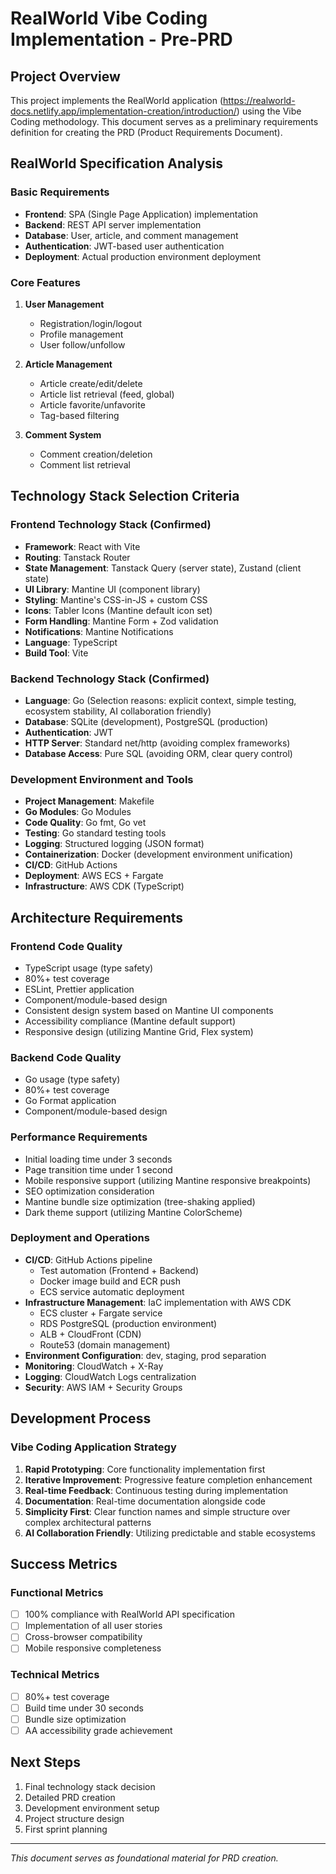 # RealWorld Vibe Coding Implementation - Pre-PRD

## Project Overview
This project implements the RealWorld application (https://realworld-docs.netlify.app/implementation-creation/introduction/) using the Vibe Coding methodology. This document serves as a preliminary requirements definition for creating the PRD (Product Requirements Document).

## RealWorld Specification Analysis

### Basic Requirements
- **Frontend**: SPA (Single Page Application) implementation
- **Backend**: REST API server implementation
- **Database**: User, article, and comment management
- **Authentication**: JWT-based user authentication
- **Deployment**: Actual production environment deployment

### Core Features
1. **User Management**
   - Registration/login/logout
   - Profile management
   - User follow/unfollow

2. **Article Management**
   - Article create/edit/delete
   - Article list retrieval (feed, global)
   - Article favorite/unfavorite
   - Tag-based filtering

3. **Comment System**
   - Comment creation/deletion
   - Comment list retrieval

## Technology Stack Selection Criteria

### Frontend Technology Stack (Confirmed)
- **Framework**: React with Vite
- **Routing**: Tanstack Router  
- **State Management**: Tanstack Query (server state), Zustand (client state)
- **UI Library**: Mantine UI (component library)
- **Styling**: Mantine's CSS-in-JS + custom CSS
- **Icons**: Tabler Icons (Mantine default icon set)
- **Form Handling**: Mantine Form + Zod validation
- **Notifications**: Mantine Notifications
- **Language**: TypeScript
- **Build Tool**: Vite

### Backend Technology Stack (Confirmed)
- **Language**: Go (Selection reasons: explicit context, simple testing, ecosystem stability, AI collaboration friendly)
- **Database**: SQLite (development), PostgreSQL (production)
- **Authentication**: JWT
- **HTTP Server**: Standard net/http (avoiding complex frameworks)
- **Database Access**: Pure SQL (avoiding ORM, clear query control)

### Development Environment and Tools
- **Project Management**: Makefile
- **Go Modules**: Go Modules
- **Code Quality**: Go fmt, Go vet
- **Testing**: Go standard testing tools
- **Logging**: Structured logging (JSON format)
- **Containerization**: Docker (development environment unification)
- **CI/CD**: GitHub Actions
- **Deployment**: AWS ECS + Fargate
- **Infrastructure**: AWS CDK (TypeScript)

## Architecture Requirements

### Frontend Code Quality
- TypeScript usage (type safety)
- 80%+ test coverage
- ESLint, Prettier application
- Component/module-based design
- Consistent design system based on Mantine UI components
- Accessibility compliance (Mantine default support)
- Responsive design (utilizing Mantine Grid, Flex system)

### Backend Code Quality
- Go usage (type safety)
- 80%+ test coverage
- Go Format application
- Component/module-based design

### Performance Requirements
- Initial loading time under 3 seconds
- Page transition time under 1 second
- Mobile responsive support (utilizing Mantine responsive breakpoints)
- SEO optimization consideration
- Mantine bundle size optimization (tree-shaking applied)
- Dark theme support (utilizing Mantine ColorScheme)

### Deployment and Operations
- **CI/CD**: GitHub Actions pipeline
  - Test automation (Frontend + Backend)
  - Docker image build and ECR push
  - ECS service automatic deployment
- **Infrastructure Management**: IaC implementation with AWS CDK
  - ECS cluster + Fargate service
  - RDS PostgreSQL (production environment)
  - ALB + CloudFront (CDN)
  - Route53 (domain management)
- **Environment Configuration**: dev, staging, prod separation
- **Monitoring**: CloudWatch + X-Ray
- **Logging**: CloudWatch Logs centralization
- **Security**: AWS IAM + Security Groups

## Development Process

### Vibe Coding Application Strategy
1. **Rapid Prototyping**: Core functionality implementation first
2. **Iterative Improvement**: Progressive feature completion enhancement
3. **Real-time Feedback**: Continuous testing during implementation
4. **Documentation**: Real-time documentation alongside code
5. **Simplicity First**: Clear function names and simple structure over complex architectural patterns
6. **AI Collaboration Friendly**: Utilizing predictable and stable ecosystems

## Success Metrics

### Functional Metrics
- [ ] 100% compliance with RealWorld API specification
- [ ] Implementation of all user stories
- [ ] Cross-browser compatibility
- [ ] Mobile responsive completeness

### Technical Metrics
- [ ] 80%+ test coverage
- [ ] Build time under 30 seconds
- [ ] Bundle size optimization
- [ ] AA accessibility grade achievement

## Next Steps
1. Final technology stack decision
2. Detailed PRD creation
3. Development environment setup
4. Project structure design
5. First sprint planning

---

*This document serves as foundational material for PRD creation.*